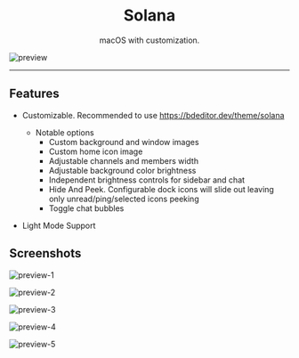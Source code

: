 <h1 align="center">Solana</h1>
<p align="center">macOS with customization.</p>

![preview](https://maendisease.github.io/Solana/illustrations/preview.png)

---

## Features
* Customizable. Recommended to use https://bdeditor.dev/theme/solana
  * Notable options
    * Custom background and window images
    * Custom home icon image
    * Adjustable channels and members width
    * Adjustable background color brightness
    * Independent brightness controls for sidebar and chat
    * Hide And Peek. Configurable dock icons will slide out leaving only unread/ping/selected icons peeking
    * Toggle chat bubbles
    
* Light Mode Support

## Screenshots
![preview-1](https://maendisease.github.io/Solana/illustrations/preview-1.png)

![preview-2](https://maendisease.github.io/Solana/illustrations/preview-2.png)

![preview-3](https://maendisease.github.io/Solana/illustrations/preview-3.png)

![preview-4](https://maendisease.github.io/Solana/illustrations/preview-4.png)

![preview-5](https://user-images.githubusercontent.com/90428263/183326277-9e38fadc-1c27-495e-9eda-ba92ef4fc776.png)